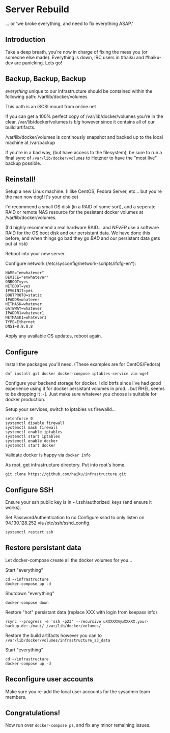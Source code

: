 # Server Rebuild
... or 'we broke everything, and need to fix everything ASAP.'

## Introduction

Take a deep breath, you're now in charge of fixing the mess you
(or someone else made).  Everything is down, IRC users in #haiku
and #haiku-dev are panicking. Lets go!


## Backup, Backup, Backup

*everything* unique to our infrastructure should be contained within the following path:
	/var/lib/docker/volumes

This path is an iSCSI mount from online.net

If you can get a 100% perfect copy of /var/lib/docker/volumes you're
in the clear.  /var/lib/docker/volumes is *big* however since it
contains all of our build artifacts.

/var/lib/docker/volumes is continously snapshot and backed up to the local machine
at /var/backup

If you're in a bad way, (but have access to the filesystem), be sure
to run a final sync of ```/var/lib/docker/volumes``` to Hetzner to have the
"most live" backup possible.

## Reinstall!

Setup a new Linux machine. (I like CentOS, Fedora Server, etc... but you're the man
now dog! It's your choice)

I'd recommend a small OS disk (in a RAID of some sort), and a seperate RAID or 
remote NAS resource for the pesistant docker volumes at /var/lib/docker/volumes.

(I'd highly recommend a real hardware RAID... and *NEVER* use a software RAID
for the OS boot disk and our persistant data. We have done this before, and when
things go bad they go *BAD* and our persistant data gets put at risk)

Reboot into your new server.

Configure network (/etc/sysconfig/network-scripts/ifcfg-en*):
```
NAME="enwhatever"
DEVICE="enwhatever"
ONBOOT=yes
NETBOOT=yes
IPV6INIT=yes
BOOTPROTO=static
IPADDR=whatever
NETMASK=whatever
GATEWAY=whatever
IPADDR1=whatever1
NETMASK1=whatever1
TYPE=Ethernet
DNS1=8.8.8.8
```

Apply any available OS updates, reboot again.

## Configure

Install the packages you'll need. (These examples are for CentOS/Fedora)

```dnf install git docker docker-compose iptables-service vim wget```

Configure your backend storage for docker. I did btrfs since i've had good
experience using it for docker persistant volumes in prod... but RHEL seems to
be dropping it :-(.  Just make sure whatever you choose is suitable for
docker production.

Setup your services, switch to iptables vs firewalld...
```
setenforce 0
systemctl disable firewall
systemctl mask firewall
systemctl enable iptables
systemctl start iptables
systemctl enable docker
systemctl start docker
```

Validate docker is happy via ```docker info```

As root, get infrastructure directory. Put into root's home.
```
git clone https://github.com/haiku/infrastructure.git
```

## Configure SSH

Ensure your ssh public key is in ~/.ssh/authorized_keys (and ensure it works).

Set PasswordAuthentication to no
Configure sshd to only listen on 94.130.128.252 via /etc/ssh/sshd_config.

```
systemctl restart ssh
```

## Restore persistant data

Let docker-compose create all the docker volumes for you...

Start "everything"
```
cd ~/infrastructure
docker-compose up -d
```

Shutdown "everything"
```
docker-compose down
```

Restore "hot" persistant data (replace XXX with login from keepass info)
```
rsync --progress -e 'ssh -p23' --recursive uXXXXXX@uXXXXX.your-backup.de:./maui/ /var/lib/docker/volumes/
```

Restore the build artifacts however you can to ```/var/lib/docker/volumes/infrastructure_s3_data```

Start "everything"
```
cd ~/infrastructure
docker-compose up -d
```

## Reconfigure user accounts

Make sure you re-add the local user accounts for the sysadmin team members.

## Congratulations!

Now run over ```docker-compose ps```, and fix any minor remaining issues.

